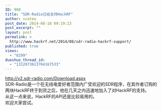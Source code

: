 ```yaml
---
ID: 980
title: "SDR-Radio已经支持HackRF"
author: scateu
post_date: 2014-08-18 09:19:23
post_excerpt: ""
layout: post
permalink: >
  http://www.hackrf.net/2014/08/sdr-radio-hackrf-support/
published: true
views:
  - "8299"
duoshuo_thread_id:
  - "1312073613704167533"
---
```

<div><a href="http://v2.sdr-radio.com/Download.aspx">http://v2.sdr-radio.com/Download.aspx</a></div>
<div></div>
<div>SDR-Radio是一个在无线电爱好者范围内广受欢迎的SDR程序，在其作者订购的两块HackRF终于到货之后，他在几天之内迅速地加入了对HackRF的支持。</div>
<div>从这一点来说，HackRF的API还是比较易用的。</div>
<div></div>
<div>欢迎大家尝试。</div>
<div></div>
<div></div>
